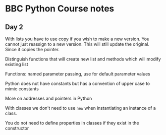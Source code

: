 # BBC Python Course notes

## Day 2

With lists you have to use copy if you wish to make a new version. You cannot just reassign to a new version. This will still update the original. Since it copies the pointer.

Distinguish functions that will create new list and methods which will modify existing list

Functions: named parameter passing, use for default parameter values

Python does not have constants but has a convention of upper case to mimic constants

More on addresses and pointers in Python

With classes we don't need to use `new` when instantiating an instance of a class.

You do not need to define properties in classes if they exist in the constructor

